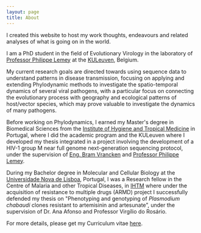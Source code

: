 ```yaml
---
layout: page
title: About
---
```

I created this website to host my work thoughts, endeavours and related analyses of what is going on in the world.

I am a PhD student in the field of Evolutionary Virology in the laboratory of [Professor Philippe Lemey](https://rega.kuleuven.be/cev/ecv/lab-members/PhilippeLemey.html) at the [KULeuven](http://www.kuleuven.be/english), Belgium.

My current research goals are directed towards using sequence data to understand patterns in disease transmission, focusing on applying and extending Phylodynamic methods to investigate the spatio-temporal dynamics of several viral pathogens, with a particular focus on connecting the evolutionary process with geography and ecological patterns of host/vector species, which may prove valuable to investigate the dynamics of many pathogens. 

Before working on Phylodynamics, I earned my Master's degree in Biomedical Sciences from the [Institute of Hygiene and Tropical Medicine](http://www.ihmt.unl.pt/) in Portugal, where I did the academic program and the KULeuven where I developed my thesis integrated in a project involving the development of a HIV-1 group M near full genome next-generation sequencing protocol, under the supervision of [Eng. Bram Vrancken](https://rega.kuleuven.be/cev/ecv/lab-members/BramVrancken.html) and [Professor Philippe Lemey](https://rega.kuleuven.be/cev/ecv/lab-members/PhilippeLemey.html).

During my Bachelor degree in Molecular and Cellular Biology at the [Universidade Nova de Lisboa](http://www.unl.pt/en/), Portugal, I was a Research fellow in the Centre of Malaria and other Tropical Diseases, in [IHTM](http://www.ihmt.unl.pt/) where under the acquisition of resistance to multiple drugs (ARMD) project I successfully defended my thesis on "Phenotyping and genotyping of <i>Plasmodium chabaudi</i> clones resistant to artemisinin and artesunate”, under the supervision of Dr. Ana Afonso and Professor Virgílio do Rosário.

For more details, please get my Curriculum vitae [here]().